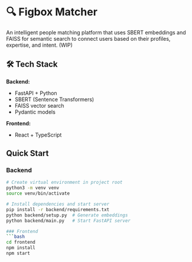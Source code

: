 # 🔍 Figbox Matcher


An intelligent people matching platform that uses SBERT embeddings and FAISS for semantic search to connect users based on their profiles, expertise, and intent. (WIP)

## 🛠️ Tech Stack

**Backend:**
- FastAPI + Python
- SBERT (Sentence Transformers)
- FAISS vector search
- Pydantic models

**Frontend:**
- React + TypeScript

## Quick Start


### Backend
```bash
# Create virtual environment in project root
python3 -m venv venv
source venv/bin/activate

# Install dependencies and start server
pip install -r backend/requirements.txt
python backend/setup.py  # Generate embeddings
python backend/main.py   # Start FastAPI server

### Frontend
```bash
cd frontend
npm install
npm start
